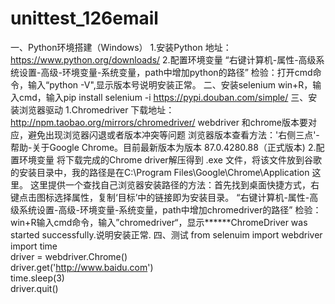 # unittest_126email
一、Python环境搭建（Windows）
1.安装Python
地址：https://www.python.org/downloads/
2.配置环境变量
“右键计算机-属性-高级系统设置-高级-环境变量-系统变量，path中增加python的路径”
检验：打开cmd命令，输入“python -V",显示版本号说明安装正常。
二、安装selenium
win+R，输入cmd，输入pip install selenium -i https://pypi.douban.com/simple/
三、安装浏览器驱动
1.Chromedriver
下载地址：http://npm.taobao.org/mirrors/chromedriver/
webdriver 和chrome版本要对应，避免出现浏览器闪退或者版本冲突等问题
浏览器版本查看方法：'右侧三点'-帮助-关于Google Chrome。目前最新版本为版本 87.0.4280.88（正式版本)
2.配置环境变量
将下载完成的Chrome driver解压得到 .exe 文件，将该文件放到谷歌的安装目录中，我的路径是在C:\Program Files\Google\Chrome\Application 这里。
这里提供一个查找自己浏览器安装路径的方法：首先找到桌面快捷方式，右键点击图标选择属性，复制‘目标’中的链接即为安装目录。
“右键计算机-属性-高级系统设置-高级-环境变量-系统变量，path中增加chromedriver的路径”
检验：win+R输入cmd命令，输入”chromedriver“，显示******ChromeDriver was started successfully.说明安装正常.
四、测试
from selenuim import webdriver 
import time  
driver = webdriver.Chrome()  
driver.get('http://www.baidu.com')  
time.sleep(3)  
driver.quit() 

